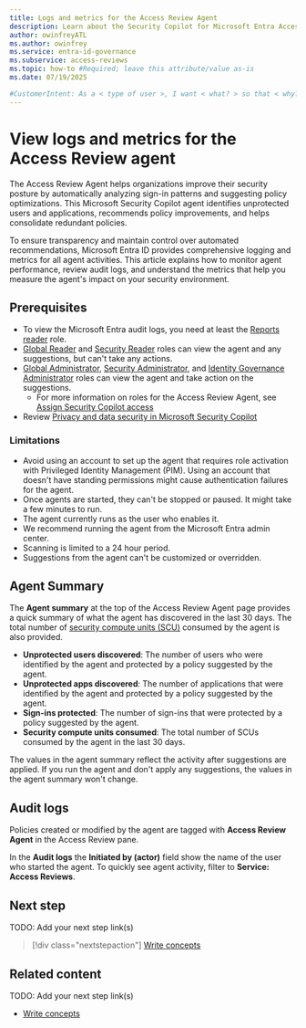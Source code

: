 ```yaml
---
title: Logs and metrics for the Access Review Agent
description: Learn about the Security Copilot for Microsoft Entra Access Review agent metrics and events in audit logs.
author: owinfreyATL
ms.author: owinfrey
ms.service: entra-id-governance
ms.subservice: access-reviews
ms.topic: how-to #Required; leave this attribute/value as-is
ms.date: 07/19/2025

#CustomerIntent: As a < type of user >, I want < what? > so that < why? >.
---
```


# View logs and metrics for the Access Review agent

The Access Review Agent helps organizations improve their security posture by automatically analyzing sign-in patterns and suggesting policy optimizations. This Microsoft Security Copilot agent identifies unprotected users and applications, recommends policy improvements, and helps consolidate redundant policies.

To ensure transparency and maintain control over automated recommendations, Microsoft Entra ID provides comprehensive logging and metrics for all agent activities. This article explains how to monitor agent performance, review audit logs, and understand the metrics that help you measure the agent's impact on your security environment.

## Prerequisites

- To view the Microsoft Entra audit logs, you need at least the [Reports reader](../identity/role-based-access-control/permissions-reference.md#reports-reader) role.
- [Global Reader](../identity/role-based-access-control/permissions-reference.md#global-reader) and [Security Reader](../identity/role-based-access-control/permissions-reference.md#security-reader) roles can view the agent and any suggestions, but can't take any actions.
- [Global Administrator](../identity/role-based-access-control/permissions-reference.md#global-administrator), [Security Administrator](../identity/role-based-access-control/permissions-reference.md#security-administrator), and [Identity Governance Administrator](../identity/role-based-access-control/permissions-reference.md#identity-governance-administrator) roles can view the agent and take action on the suggestions.
   - For more information on roles for the Access Review Agent, see [Assign Security Copilot access](/copilot/security/authentication#assign-security-copilot-access)
- Review [Privacy and data security in Microsoft Security Copilot](/copilot/security/privacy-data-security)

### Limitations

- Avoid using an account to set up the agent that requires role activation with Privileged Identity Management (PIM). Using an account that doesn't have standing permissions might cause authentication failures for the agent.
- Once agents are started, they can't be stopped or paused. It might take a few minutes to run.
- The agent currently runs as the user who enables it.
- We recommend running the agent from the Microsoft Entra admin center.
- Scanning is limited to a 24 hour period.
- Suggestions from the agent can't be customized or overridden.


## Agent Summary

The **Agent summary** at the top of the Access Review Agent page provides a quick summary of what the agent has discovered in the last 30 days. The total number of [security compute units (SCU)](/copilot/security/manage-usage) consumed by the agent is also provided.

- **Unprotected users discovered**: The number of users who were identified by the agent and protected by a policy suggested by the agent.
- **Unprotected apps discovered**: The number of applications that were identified by the agent and protected by a policy suggested by the agent.
- **Sign-ins protected**: The number of sign-ins that were protected by a policy suggested by the agent.
- **Security compute units consumed**: The total number of SCUs consumed by the agent in the last 30 days. 

The values in the agent summary reflect the activity after suggestions are applied. If you run the agent and don't apply any suggestions, the values in the agent summary won't change.


## Audit logs 

Policies created or modified by the agent are tagged with **Access Review Agent** in the Access Review pane.


In the **Audit logs** the **Initiated by (actor)** field show the name of the user who started the agent. To quickly see agent activity, filter to **Service: Access Reviews**. 

<!-- 5. Next step/Related content------------------------------------------------------------------------

Optional: You have two options for manually curated links in this pattern: Next step and Related content. You don't have to use either, but don't use both.
  - For Next step, provide one link to the next step in a sequence. Use the blue box format
  - For Related content provide 1-3 links. Include some context so the customer can determine why they would click the link. Add a context sentence for the following links.

-->

## Next step

TODO: Add your next step link(s)

> [!div class="nextstepaction"]
> [Write concepts](article-concept.md)

<!-- OR -->

## Related content

TODO: Add your next step link(s)

- [Write concepts](article-concept.md)

<!--
Remove all the comments in this template before you sign-off or merge to the main branch.
-->

